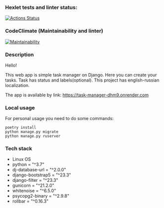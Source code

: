 ### Hexlet tests and linter status:
[![Actions Status](https://github.com/Neyghyw/python-project-52/workflows/hexlet-check/badge.svg)](https://github.com/Neyghyw/python-project-52/actions)

### CodeClimate (Maintainability and linter)
[![Maintainability](https://api.codeclimate.com/v1/badges/8afa2c425bd854052cf1/maintainability)](https://codeclimate.com/github/Neyghyw/python-project-52/maintainability)

### Description
Hello!

This web app is simple task manager on Django.
Here you can create your tasks. Task has status and labels(optional).
This project has english-russian localization.


The app is available by link: https://task-manager-dhm9.onrender.com

### Local usage
For personal usage you need to do some commands:
```
poetry install
python manage.py migrate
python manage.py ruserver
```

### Tech stack
* Linux OS
* python = "^3.7"
* dj-database-url = "^2.0.0"
* django-bootstrap5 = "^23.3"
* django-filter = "^23.3"
* gunicorn = "^21.2.0"
* whitenoise = "^6.5.0"
* psycopg2-binary = "^2.9.8"
* rollbar = "^0.16.3"
